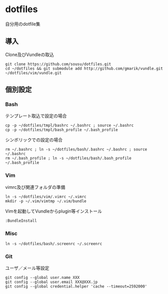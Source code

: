
dotfiles
=========

自分用のdotfile集

## 導入

Clone及びVundleの取込

    git clone https://github.com/sousu/dotfiles.git
    cd ~/dotfiles && git submodule add http://github.com/gmarik/vundle.git ~/dotfiles/vim/vundle.git


## 個別設定

### Bash

テンプレート取込で設定の場合

    cp -p ~/dotfiles/tmpl/bashrc ~/.bashrc ; source ~/.bashrc
    cp -p ~/dotfiles/tmpl/bash_profile ~/.bash_profile

シンボリックでの設定の場合

    rm ~/.bashrc ; ln -s ~/dotfiles/bash/.bashrc ~/.bashrc ; source ~/.bashrc
    rm ~/.bash_profile ; ln -s ~/dotfiles/bash/.bash_profile ~/.bash_profile

### Vim

vimrc及び関連フォルダの準備

    ln -s ~/dotfiles/vim/.vimrc ~/.vimrc
    mkdir -p ~/.vim/vimtmp ~/.vim/bundle

Vimを起動してVundleからplugin等インストール

    :BundleInstall

### Misc

    ln -s ~/dotfiles/bash/.screenrc ~/.screenrc

### Git

ユーザ／メール等設定

    git config --global user.name XXX
    git config --global user.email XXX@XXX.jp
    git config --global credential.helper 'cache --timeout=2592000'



